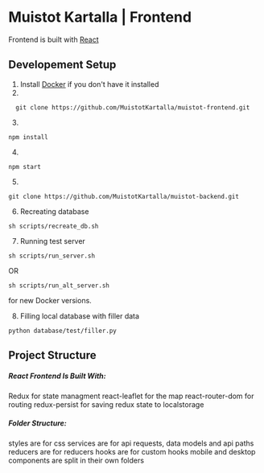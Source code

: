 # Muistot Kartalla | Frontend
Frontend is built with [React](https://reactjs.org/) 

## Developement Setup 
1. Install [Docker](https://www.docker.com/get-started/) if you don't have it installed
2.
```shell
  git clone https://github.com/MuistotKartalla/muistot-frontend.git
```
3.
```shell
npm install
```
4.
```shell
npm start
```
5.
```shell
git clone https://github.com/MuistotKartalla/muistot-backend.git
```
6. Recreating database

```shell
sh scripts/recreate_db.sh
```
7. Running test server

```shell
sh scripts/run_server.sh
```

OR

```shell
sh scripts/run_alt_server.sh
```

for new Docker versions.

8. Filling local database with filler data
```shell
python database/test/filler.py
```
## Project Structure

##### React Frontend Is Built With:
Redux for state managment
react-leaflet for the map
react-router-dom for routing
redux-persist for saving redux state to localstorage

##### Folder Structure:
styles are for css
services are for api requests, data models and api paths
reducers are for reducers
hooks are for custom hooks
mobile and desktop components are split in their own folders

